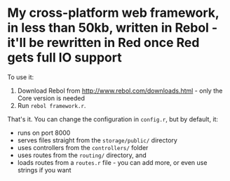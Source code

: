 # My cross-platform web framework, in less than 50kb, written in Rebol - it'll be rewritten in Red once Red gets full IO support

To use it:
1. Download Rebol from http://www.rebol.com/downloads.html - only the Core version is needed
2. Run `rebol framework.r`.

That's it. You can change the configuration in `config.r`, but by default, it:
* runs on port 8000
* serves files straight from the `storage/public/` directory
* uses controllers from the `controllers/` folder 
* uses routes from the `routing/` directory, and
* loads routes from a `routes.r` file - you can add more, or even use strings if you want
